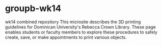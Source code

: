 # groupb-wk14
wk14 combined repository
This microsite describes the 3D printing guidelines for Dominican University's Rebecca Crown Library. These page enables students or faculty members to explore these procedures to safely create, save, or make appointments to print various objects. 
